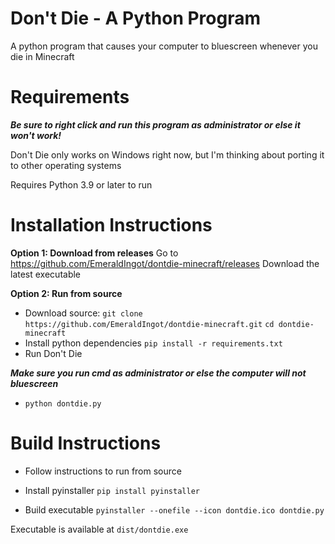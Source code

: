 # Don't Die - A Python Program
A python program that causes your computer to bluescreen whenever you die in Minecraft

# Requirements
***Be sure to right click and run this program as administrator or else it won't work!***

Don't Die only works on Windows right now, but I'm thinking about porting it to other operating systems

Requires Python 3.9 or later to run

# Installation Instructions
**Option 1: Download from releases**
Go to https://github.com/EmeraldIngot/dontdie-minecraft/releases
Download the latest executable

**Option 2: Run from source**

 - Download source:
 `git clone https://github.com/EmeraldIngot/dontdie-minecraft.git`
 `cd dontdie-minecraft`
 - Install python dependencies
`pip install -r requirements.txt`
 - Run Don't Die
 
 ***Make sure you run cmd as administrator or else the computer will not bluescreen***
 - `python dontdie.py`


# Build Instructions

 - Follow instructions to run from source
 
 - Install pyinstaller
 `pip install pyinstaller`

 - Build executable
 `pyinstaller --onefile --icon dontdie.ico dontdie.py`

Executable is available at `dist/dontdie.exe`

 
